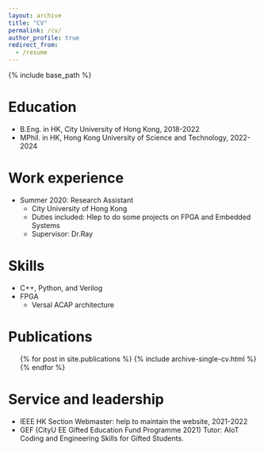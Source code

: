 ```yaml
---
layout: archive
title: "CV"
permalink: /cv/
author_profile: true
redirect_from:
  - /resume
---
```


{% include base_path %}

Education
======
* B.Eng. in HK, City University of Hong Kong, 2018-2022
* MPhil. in HK, Hong Kong University of Science and Technology, 2022-2024

Work experience
======
* Summer 2020: Research Assistant
  * City University of Hong Kong
  * Duties included: Hlep to do some projects on FPGA and Embedded Systems
  * Supervisor: Dr.Ray

  
Skills
======
* C++, Python, and Verilog
* FPGA
  * Versal ACAP architecture


Publications
======
  <ul>{% for post in site.publications %}
    {% include archive-single-cv.html %}
  {% endfor %}</ul>
  

Service and leadership
======
* IEEE HK Section Webmaster: help to maintain the website, 2021-2022
* GEF (CityU EE Gifted Education Fund Programme 2021) Tutor: AIoT Coding and Engineering Skills for Gifted Students.
